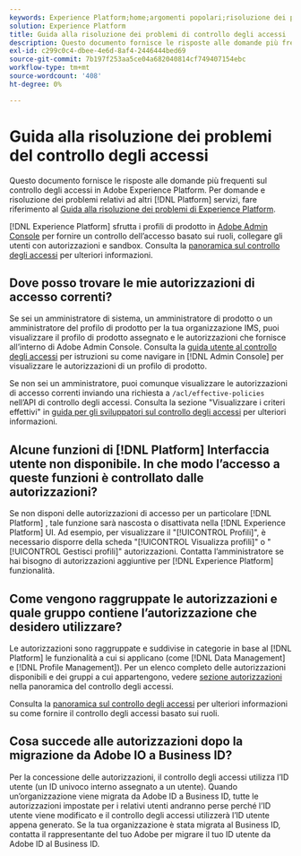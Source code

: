 ```yaml
---
keywords: Experience Platform;home;argomenti popolari;risoluzione dei problemi;controllo degli accessi
solution: Experience Platform
title: Guida alla risoluzione dei problemi di controllo degli accessi
description: Questo documento fornisce le risposte alle domande più frequenti sul controllo degli accessi in Adobe Experience Platform.
exl-id: c299c0c4-dbee-4e6d-8af4-2446444bed69
source-git-commit: 7b197f253aa5ce04a682040814cf749407154ebc
workflow-type: tm+mt
source-wordcount: '408'
ht-degree: 0%

---
```


# Guida alla risoluzione dei problemi del controllo degli accessi

Questo documento fornisce le risposte alle domande più frequenti sul controllo degli accessi in Adobe Experience Platform. Per domande e risoluzione dei problemi relativi ad altri [!DNL Platform] servizi, fare riferimento al [Guida alla risoluzione dei problemi di Experience Platform](../landing/troubleshooting.md).

[!DNL Experience Platform] sfrutta i profili di prodotto in [Adobe Admin Console](https://adminconsole.adobe.com) per fornire un controllo dell’accesso basato sui ruoli, collegare gli utenti con autorizzazioni e sandbox.  Consulta la [panoramica sul controllo degli accessi](home.md) per ulteriori informazioni.

## Dove posso trovare le mie autorizzazioni di accesso correnti?

Se sei un amministratore di sistema, un amministratore di prodotto o un amministratore del profilo di prodotto per la tua organizzazione IMS, puoi visualizzare il profilo di prodotto assegnato e le autorizzazioni che fornisce all’interno di Adobe Admin Console. Consulta la [guida utente al controllo degli accessi](./ui/overview.md) per istruzioni su come navigare in [!DNL Admin Console] per visualizzare le autorizzazioni di un profilo di prodotto.

Se non sei un amministratore, puoi comunque visualizzare le autorizzazioni di accesso correnti inviando una richiesta a `/acl/effective-policies` nell’API di controllo degli accessi. Consulta la sezione &quot;Visualizzare i criteri effettivi&quot; in [guida per gli sviluppatori sul controllo degli accessi](./api/effective-policies.md) per ulteriori informazioni.

## Alcune funzioni di [!DNL Platform] Interfaccia utente non disponibile. In che modo l’accesso a queste funzioni è controllato dalle autorizzazioni?

Se non disponi delle autorizzazioni di accesso per un particolare [!DNL Platform] , tale funzione sarà nascosta o disattivata nella [!DNL Experience Platform] UI. Ad esempio, per visualizzare il &quot;[!UICONTROL Profili]&quot;, è necessario disporre della scheda &quot;[!UICONTROL Visualizza profili]&quot; o &quot;[!UICONTROL Gestisci profili]&quot; autorizzazioni. Contatta l’amministratore se hai bisogno di autorizzazioni aggiuntive per [!DNL Experience Platform] funzionalità.

## Come vengono raggruppate le autorizzazioni e quale gruppo contiene l’autorizzazione che desidero utilizzare?

Le autorizzazioni sono raggruppate e suddivise in categorie in base al [!DNL Platform] le funzionalità a cui si applicano (come [!DNL Data Management] e [!DNL Profile Management]). Per un elenco completo delle autorizzazioni disponibili e dei gruppi a cui appartengono, vedere [sezione autorizzazioni](home.md#permissions) nella panoramica del controllo degli accessi.

Consulta la [panoramica sul controllo degli accessi](home.md) per ulteriori informazioni su come fornire il controllo degli accessi basato sui ruoli.

## Cosa succede alle autorizzazioni dopo la migrazione da Adobe IO a Business ID?

Per la concessione delle autorizzazioni, il controllo degli accessi utilizza l’ID utente (un ID univoco interno assegnato a un utente). Quando un’organizzazione viene migrata da Adobe ID a Business ID, tutte le autorizzazioni impostate per i relativi utenti andranno perse perché l’ID utente viene modificato e il controllo degli accessi utilizzerà l’ID utente appena generato. Se la tua organizzazione è stata migrata al Business ID, contatta il rappresentante del tuo Adobe per migrare il tuo ID utente da Adobe ID al Business ID.
